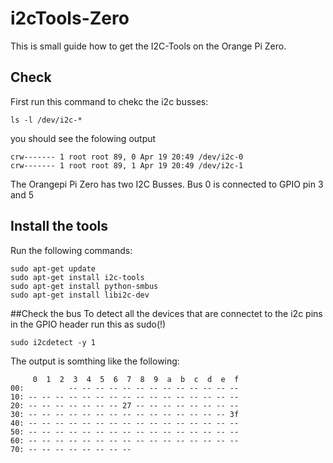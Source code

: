 # i2cTools-Zero

This is small guide how to get the I2C-Tools on the Orange Pi Zero.


## Check    
First run this command to chekc the i2c busses:
```    
ls -l /dev/i2c-*
```  
 you should see the folowing output
```
crw------- 1 root root 89, 0 Apr 19 20:49 /dev/i2c-0
crw------- 1 root root 89, 1 Apr 19 20:49 /dev/i2c-1
```
The Orangepi Pi Zero has two I2C Busses. Bus 0 is connected to GPIO pin 3 and 5

## Install the tools
Run the following commands:
```
sudo apt-get update
sudo apt-get install i2c-tools  
sudo apt-get install python-smbus  
sudo apt-get install libi2c-dev     
```

##Check the bus
To detect all the devices that are connectet to the i2c pins in the GPIO header run this as sudo(!)
```
sudo i2cdetect -y 1
```
The output is somthing like the following:
```
     0  1  2  3  4  5  6  7  8  9  a  b  c  d  e  f
00:          -- -- -- -- -- -- -- -- -- -- -- -- --
10: -- -- -- -- -- -- -- -- -- -- -- -- -- -- -- --
20: -- -- -- -- -- -- -- 27 -- -- -- -- -- -- -- --
30: -- -- -- -- -- -- -- -- -- -- -- -- -- -- -- 3f
40: -- -- -- -- -- -- -- -- -- -- -- -- -- -- -- --
50: -- -- -- -- -- -- -- -- -- -- -- -- -- -- -- --
60: -- -- -- -- -- -- -- -- -- -- -- -- -- -- -- --
70: -- -- -- -- -- -- -- --
```
